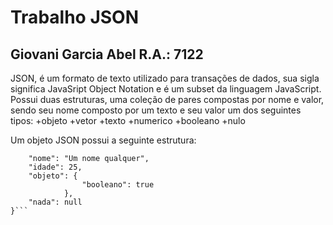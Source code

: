 # Trabalho JSON
## Giovani Garcia Abel R.A.: 7122

JSON, é um formato de texto utilizado para transações de dados, sua sigla significa JavaSript Object Notation e é um subset da linguagem JavaScript. Possui duas estruturas, uma coleção de pares compostas por nome e valor, sendo seu nome composto por um texto e seu valor um dos seguintes tipos:
+objeto
+vetor
+texto
+numerico
+booleano
+nulo

Um objeto JSON possui a seguinte estrutura:
```{
    "nome": "Um nome qualquer",
    "idade": 25,
    "objeto": {
                "booleano": true
            },
    "nada": null
}```
